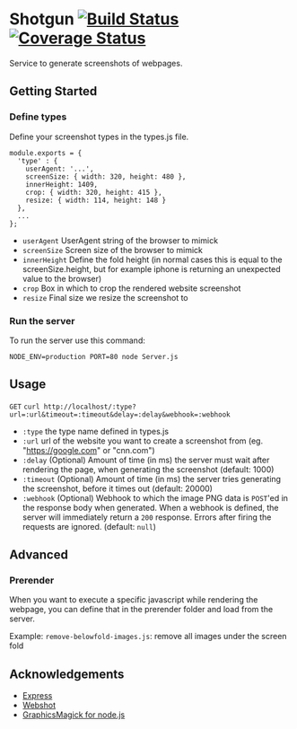 Shotgun [![Build Status](https://travis-ci.org/Woorank/shotgun.png?branch=master)](https://travis-ci.org/Woorank/shotgun) [![Coverage Status](https://coveralls.io/repos/Woorank/shotgun/badge.png)](https://coveralls.io/r/Woorank/shotgun)
=======

Service to generate screenshots of webpages.

## Getting Started

### Define types 
Define your screenshot types in the types.js file.
```node
module.exports = {
  'type' : {
    userAgent: '...',
    screenSize: { width: 320, height: 480 },
    innerHeight: 1409,
    crop: { width: 320, height: 415 },
    resize: { width: 114, height: 148 }
  },
  ...
};
```
* `userAgent` UserAgent string of the browser to mimick
* `screenSize` Screen size of the browser to mimick
* `innerHeight` Define the fold height (in normal cases this is equal to the screenSize.height, but for example iphone is returning an unexpected value to the browser)
* `crop` Box in which to crop the rendered website screenshot
* `resize` Final size we resize the screenshot to

### Run the server 
To run the server use this command:

`NODE_ENV=production PORT=80 node Server.js`

## Usage

`GET` `curl http://localhost/:type?url=:url&timeout=:timeout&delay=:delay&webhook=:webhook`

* `:type` the type name defined in types.js
* `:url` url of the website you want to create a screenshot from (eg. "https://google.com" or "cnn.com")
* `:delay` (Optional) Amount of time (in ms) the server must wait after rendering the page, when generating the screenshot (default: 1000)
* `:timeout` (Optional) Amount of time (in ms) the server tries generating the screenshot, before it times out (default: 20000)
* `:webhook` (Optional) Webhook to which the image PNG data is `POST`'ed in the response body when generated. When a webhook is defined, the server will immediately return a `200` response. Errors after firing the requests are ignored. (default: `null`)

## Advanced

### Prerender

When you want to execute a specific javascript while rendering the webpage, you can define that in the prerender folder and load from the server.

Example:
`remove-belowfold-images.js`: remove all images under the screen fold

## Acknowledgements

* [Express](http://expressjs.com/)
* [Webshot](https://github.com/brenden/node-webshot)
* [GraphicsMagick for node.js](http://aheckmann.github.io/gm/)
